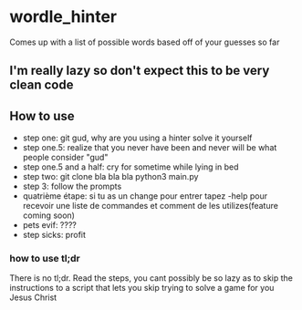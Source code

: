 # wordle_hinter
Comes up with a list of possible words based off of your guesses so far

## I'm really lazy so don't expect this to be very clean code

## How to use

- step one: git gud, why are you using a hinter solve it yourself
- step one.5: realize that you never have been and never will be what people consider "gud"
- step one.5 and a half: cry for sometime while lying in bed
- step two: git clone bla bla bla python3 main.py
- step  3: follow the prompts
- quatrième étape: si tu as un change pour entrer tapez -help pour recevoir une liste de commandes et comment de les utilizes(feature coming soon)
- pets evif: ????
- step sicks: profit 

### how to use tl;dr

There is no tl;dr. Read the steps, you cant possibly be so lazy as to skip the instructions to a script that lets you skip trying to solve a game for you
Jesus Christ